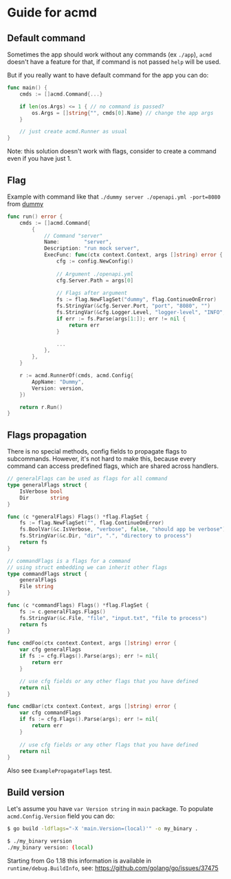 # Guide for acmd

## Default command

Sometimes the app should work without any commands (ex `./app`), `acmd` doesn't have a feature for that, if command is not passed `help` will be used.

But if you really want to have default command for the app you can do:

```go
func main() {
	cmds := []acmd.Command{...}

	if len(os.Args) <= 1 { // no command is passed?
	    os.Args = []string{"", cmds[0].Name} // change the app args
	}

	// just create acmd.Runner as usual
}
```

Note: this solution doesn't work with flags, consider to create a command even if you have just 1.

## Flag

Example with command like that `./dummy server ./openapi.yml -port=8080` from [dummy](https://github.com/neotoolkit/dummy/blob/main/cmd/dummy/main.go)

```go
func run() error {
	cmds := []acmd.Command{
		{
			// Command "server"
			Name:        "server",
			Description: "run mock server",
			ExecFunc: func(ctx context.Context, args []string) error {
				cfg := config.NewConfig()
                
				// Argument ./openapi.yml
				cfg.Server.Path = args[0]
                
				// Flags after argument
				fs := flag.NewFlagSet("dummy", flag.ContinueOnError)
				fs.StringVar(&cfg.Server.Port, "port", "8080", "")
				fs.StringVar(&cfg.Logger.Level, "logger-level", "INFO", "")
				if err := fs.Parse(args[1:]); err != nil {
					return err
				}

				...
			},
		},
	}

	r := acmd.RunnerOf(cmds, acmd.Config{
		AppName: "Dummy",
		Version: version,
	})

	return r.Run()
}
```

## Flags propagation

There is no special methods, config fields to propagate flags to subcommands. However, it's not hard to make this, because every command can access predefined flags, which are shared across handlers.

```go
// generalFlags can be used as flags for all command
type generalFlags struct {
	IsVerbose bool
	Dir       string
}

func (c *generalFlags) Flags() *flag.FlagSet {
	fs := flag.NewFlagSet("", flag.ContinueOnError)
	fs.BoolVar(&c.IsVerbose, "verbose", false, "should app be verbose")
	fs.StringVar(&c.Dir, "dir", ".", "directory to process")
	return fs
}

// commandFlags is a flags for a command
// using struct embedding we can inherit other flags
type commandFlags struct {
	generalFlags
	File string
}

func (c *commandFlags) Flags() *flag.FlagSet {
	fs := c.generalFlags.Flags()
	fs.StringVar(&c.File, "file", "input.txt", "file to process")
	return fs
}

func cmdFoo(ctx context.Context, args []string) error {
	var cfg generalFlags
	if fs := cfg.Flags().Parse(args); err != nil{
		return err
	}

	// use cfg fields or any other flags that you have defined
	return nil
}

func cmdBar(ctx context.Context, args []string) error {
	var cfg commandFlags
	if fs := cfg.Flags().Parse(args); err != nil{
		return err
	}
	
	// use cfg fields or any other flags that you have defined
	return nil
}
```

Also see `ExamplePropagateFlags` test.

## Build version

Let's assume you have `var Version string` in `main` package. To populate `acmd.Config.Version` field you can do:

```sh
$ go build -ldflags="-X 'main.Version=(local)'" -o my_binary .

$ ./my_binary version
./my_binary version: (local)
```

Starting from Go 1.18 this information is available in `runtime/debug.BuildInfo`, see: https://github.com/golang/go/issues/37475
